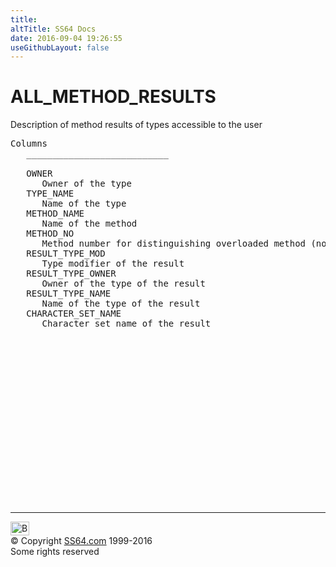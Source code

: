 ```yaml
---
title:
altTitle: SS64 Docs
date: 2016-09-04 19:26:55
useGithubLayout: false
---
```

<!-- #BeginLibraryItem "/Library/head_orad.lbi" --><!-- #EndLibraryItem --><h1>ALL_METHOD_RESULTS </h1><p> Description of method results of types accessible to the user </p> 
 
<pre>Columns
   ___________________________
 
   OWNER
      Owner of the type
   TYPE_NAME
      Name of the type
   METHOD_NAME
      Name of the method
   METHOD_NO
      Method number for distinguishing overloaded method (not to be used as ID number)
   RESULT_TYPE_MOD
      Type modifier of the result
   RESULT_TYPE_OWNER
      Owner of the type of the result
   RESULT_TYPE_NAME
      Name of the type of the result
   CHARACTER_SET_NAME
      Character set name of the result

</pre><!-- #BeginLibraryItem "/Library/foot_orad.lbi" --><p>
<!-- oracle-footer -->
<ins class="adsbygoogle" style="display:inline-block;width:300px;height:250px" data-ad-client="ca-pub-6140977852749469" data-ad-slot="4275490898"></ins>
<script>
(adsbygoogle = window.adsbygoogle || []).push({});
</script></p>
<hr>
<div id="bl" class="footer"><a href="ALL_METHOD_RESULTS.html#"><img src="../images/top.png" width="30" height="22" alt="Back to the Top"></a></div>
<div id="br" class="footer, tagline">© Copyright <a href="http://ss64.com/">SS64.com</a> 1999-2016<br>
Some rights reserved</div>
<!-- #EndLibraryItem -->


